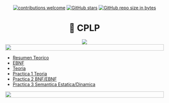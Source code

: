 <div align="center">

[![contributions welcome](https://img.shields.io/badge/contributions-welcome-brightgreen.svg?style=flat)](https://github.com/Nomadiix/CPLP)
[![GitHub stars](https://img.shields.io/github/stars/Nomadiix/CPLP)](https://github.com/FabianMartinez1234567/CPLP/stargazers/)
[![GitHub repo size in bytes](https://img.shields.io/github/repo-size/Nomadiix/CPLP)](https://github.com/Nomadiix/CPLP)
 </div>

<h1 align="center"> 🧠 CPLP</h1>
<div align="center">
<img src="https://media.giphy.com/media/gFPxNhzEWdFCCRAqf0/giphy.gif"/>
</div>

<img src= 'https://i.gifer.com/origin/8c/8cd3f1898255c045143e1da97fbabf10_w200.gif' height="20" width="100%">

- [Resumen Teorico]()
- [EBNF](/Documentos/EBNF.md)
- [Teoria](/Documentos/Teoria.md)
- [Practica 1 Teoria](/Documentos/Practica1.md)
- [Practica 2 BNF/EBNF](/Documentos/Practica2.md)
- [Practica 3 Semantica Estatica/Dinamica](/Documentos/Practica3.md)

<img src= 'https://i.gifer.com/origin/8c/8cd3f1898255c045143e1da97fbabf10_w200.gif' height="20" width="100%">